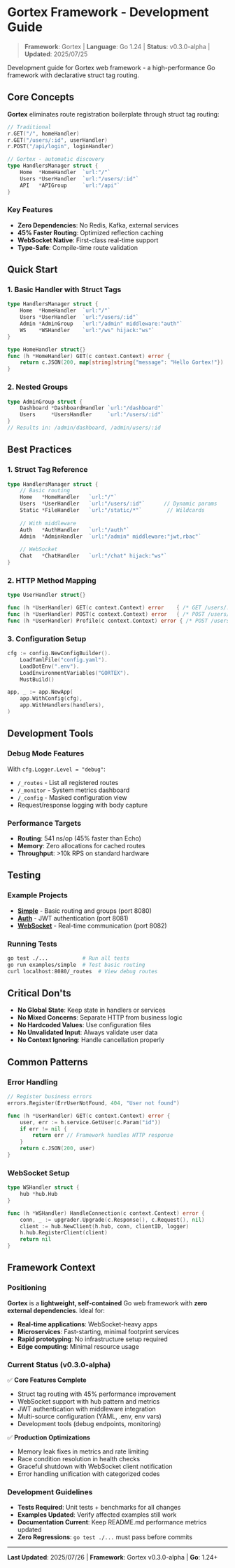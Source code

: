 # Gortex Framework - Development Guide

> **Framework**: Gortex | **Language**: Go 1.24 | **Status**: v0.3.0-alpha | **Updated**: 2025/07/25

Development guide for Gortex web framework - a high-performance Go framework with declarative struct tag routing.

## Core Concepts

**Gortex** eliminates route registration boilerplate through struct tag routing:

```go
// Traditional
r.GET("/", homeHandler)
r.GET("/users/:id", userHandler)
r.POST("/api/login", loginHandler)

// Gortex - automatic discovery
type HandlersManager struct {
    Home  *HomeHandler  `url:"/"`
    Users *UserHandler  `url:"/users/:id"`
    API   *APIGroup     `url:"/api"`
}
```

### Key Features
- **Zero Dependencies**: No Redis, Kafka, external services
- **45% Faster Routing**: Optimized reflection caching  
- **WebSocket Native**: First-class real-time support
- **Type-Safe**: Compile-time route validation

## Quick Start

### 1. Basic Handler with Struct Tags
```go
type HandlersManager struct {
    Home  *HomeHandler  `url:"/"`
    Users *UserHandler  `url:"/users/:id"`
    Admin *AdminGroup   `url:"/admin" middleware:"auth"`
    WS    *WSHandler    `url:"/ws" hijack:"ws"`
}

type HomeHandler struct{}
func (h *HomeHandler) GET(c context.Context) error {
    return c.JSON(200, map[string]string{"message": "Hello Gortex!"})
}
```

### 2. Nested Groups
```go
type AdminGroup struct {
    Dashboard *DashboardHandler `url:"/dashboard"`
    Users     *UsersHandler     `url:"/users/:id"`
}
// Results in: /admin/dashboard, /admin/users/:id
```

## Best Practices

### 1. Struct Tag Reference
```go
type HandlersManager struct {
    // Basic routing
    Home   *HomeHandler   `url:"/"`
    Users  *UserHandler   `url:"/users/:id"`      // Dynamic params
    Static *FileHandler   `url:"/static/*"`        // Wildcards
    
    // With middleware
    Auth   *AuthHandler   `url:"/auth"`
    Admin  *AdminHandler  `url:"/admin" middleware:"jwt,rbac"`
    
    // WebSocket
    Chat   *ChatHandler   `url:"/chat" hijack:"ws"`
}
```

### 2. HTTP Method Mapping
```go
type UserHandler struct{}

func (h *UserHandler) GET(c context.Context) error    { /* GET /users/:id */ }
func (h *UserHandler) POST(c context.Context) error   { /* POST /users/:id */ }
func (h *UserHandler) Profile(c context.Context) error { /* POST /users/:id/profile */ }
```

### 3. Configuration Setup
```go
cfg := config.NewConfigBuilder().
    LoadYamlFile("config.yaml").
    LoadDotEnv(".env").
    LoadEnvironmentVariables("GORTEX").
    MustBuild()

app, _ := app.NewApp(
    app.WithConfig(cfg),
    app.WithHandlers(handlers),
)
```

## Development Tools

### Debug Mode Features
With `cfg.Logger.Level = "debug"`:
- `/_routes` - List all registered routes
- `/_monitor` - System metrics dashboard
- `/_config` - Masked configuration view
- Request/response logging with body capture

### Performance Targets
- **Routing**: 541 ns/op (45% faster than Echo)
- **Memory**: Zero allocations for cached routes
- **Throughput**: >10k RPS on standard hardware

## Testing

### Example Projects
- **[Simple](./examples/simple)** - Basic routing and groups (port 8080)
- **[Auth](./examples/auth)** - JWT authentication (port 8081)  
- **[WebSocket](./examples/websocket)** - Real-time communication (port 8082)

### Running Tests
```bash
go test ./...           # Run all tests
go run examples/simple  # Test basic routing
curl localhost:8080/_routes  # View debug routes
```

## Critical Don'ts

- **No Global State**: Keep state in handlers or services
- **No Mixed Concerns**: Separate HTTP from business logic
- **No Hardcoded Values**: Use configuration files
- **No Unvalidated Input**: Always validate user data
- **No Context Ignoring**: Handle cancellation properly

## Common Patterns

### Error Handling
```go
// Register business errors
errors.Register(ErrUserNotFound, 404, "User not found")

func (h *UserHandler) GET(c context.Context) error {
    user, err := h.service.GetUser(c.Param("id"))
    if err != nil {
        return err // Framework handles HTTP response
    }
    return c.JSON(200, user)
}
```

### WebSocket Setup
```go
type WSHandler struct {
    hub *hub.Hub
}

func (h *WSHandler) HandleConnection(c context.Context) error {
    conn, _ := upgrader.Upgrade(c.Response(), c.Request(), nil)
    client := hub.NewClient(h.hub, conn, clientID, logger)
    h.hub.RegisterClient(client)
    return nil
}
```

## Framework Context

### Positioning
**Gortex** is a **lightweight, self-contained** Go web framework with **zero external dependencies**. Ideal for:
- **Real-time applications**: WebSocket-heavy apps
- **Microservices**: Fast-starting, minimal footprint services  
- **Rapid prototyping**: No infrastructure setup required
- **Edge computing**: Minimal resource usage

### Current Status (v0.3.0-alpha)
✅ **Core Features Complete**
- Struct tag routing with 45% performance improvement
- WebSocket support with hub pattern and metrics
- JWT authentication with middleware integration
- Multi-source configuration (YAML, .env, env vars)
- Development tools (debug endpoints, monitoring)

✅ **Production Optimizations**
- Memory leak fixes in metrics and rate limiting
- Race condition resolution in health checks
- Graceful shutdown with WebSocket client notification
- Error handling unification with categorized codes

### Development Guidelines
- **Tests Required**: Unit tests + benchmarks for all changes
- **Examples Updated**: Verify affected examples still work
- **Documentation Current**: Keep README.md performance metrics updated
- **Zero Regressions**: `go test ./...` must pass before commits

---

**Last Updated**: 2025/07/26 | **Framework**: Gortex v0.3.0-alpha | **Go**: 1.24+

